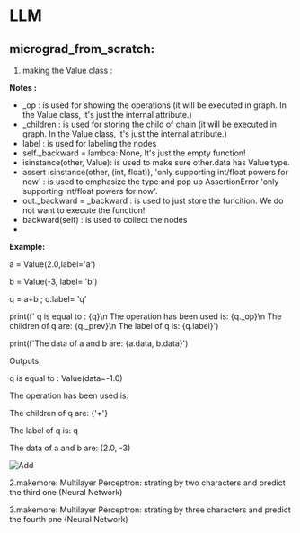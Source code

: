 # LLM

## micrograd_from_scratch:

1. making the Value class :

**Notes :**
- _op : is used for showing the operations (it will be executed in graph. In the Value class, it's just the internal attribute.)
- _children : is used for storing the child of chain (it will be executed in graph. In the Value class, it's just the internal attribute.)
- label : is used for labeling the nodes
- self._backward = lambda: None, It's just the empty function!
- isinstance(other, Value): is used to make sure other.data has Value type.
- assert isinstance(other, (int, float)), 'only supporting int/float powers for now' : is used to emphasize the type and pop up AssertionError 'only supporting int/float powers for now'.
- out._backward = _backward : is used to just store the funcition. We do not want to execute the function!
- backward(self) : is used to collect the nodes
- 
 **Example:**
  
a = Value(2.0,label='a')

b = Value(-3, label= 'b')

q = a+b ; q.label= 'q'

print(f' q is equal to : {q}\n The operation has been used is: {q._op}\n The children of q are: {q._prev}\n The label of q is: {q.label}')

print(f'The data of a and b are: {a.data, b.data}')

Outputs: 

q is equal to : Value(data=-1.0)

The operation has been used is: 

The children of q are: {'+'}

The label of q is: q

The data of a and b are: (2.0, -3)

![Add](https://github.com/user-attachments/assets/816c445c-1210-49a8-ad50-78e80d919d93)



2.makemore: Multilayer Perceptron: strating by two characters and predict the third one (Neural Network)


3.makemore: Multilayer Perceptron: strating by three characters and predict the fourth one (Neural Network)
